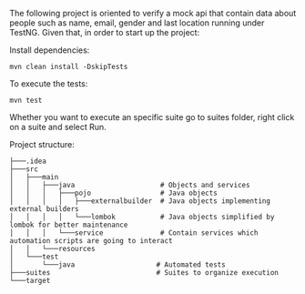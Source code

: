 The following project is oriented to verify a mock api that contain data about people such as
name, email, gender and last location running under TestNG. Given that, in order to start up the project:

Install dependencies:
    
    mvn clean install -DskipTests

To execute the tests:

    mvn test 

Whether you want to execute an specific suite go to suites folder, right click on a suite and select Run.

Project structure:

    ├───.idea
    ├───src
    │   ├───main
    │   │   ├───java                     # Objects and services
    │   │   │   ├───pojo                 # Java objects
    │   │   │   │   ├───externalbuilder  # Java objects implementing external builders
    │   │   │   │   └───lombok           # Java objects simplified by lombok for better maintenance
    │   │   │   └───service              # Contain services which automation scripts are going to interact
    │   │   └───resources
    │   └───test
    │       └───java                    # Automated tests
    ├───suites                          # Suites to organize execution
    └───target



